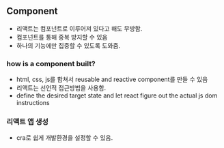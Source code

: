 ## Component

- 리액트는 컴포넌트로 이루어져 있다고 해도 무방함.
- 컴포넌트를 통해 중복 방지할 수 있음
- 하나의 기능에만 집중할 수 있도록 도와줌.

### how is a component built?

- html, css, js를 합쳐서 reusable and reactive component를 만들 수 있음
- 리액트는 선언적 접근방법을 사용함.
- define the desired target state and let react figure out the actual js dom instructions

### 리액트 앱 생성

- cra로 쉽게 개발환경을 설정할 수 있음.
